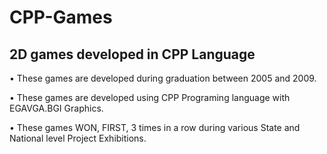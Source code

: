 # CPP-Games

## 2D games developed in CPP Language

• These games are developed during graduation between 2005 and 2009.

• These games are developed using CPP Programing language with EGAVGA.BGI Graphics.

• These games WON, FIRST, 3 times in a row during various State and National level Project Exhibitions.
